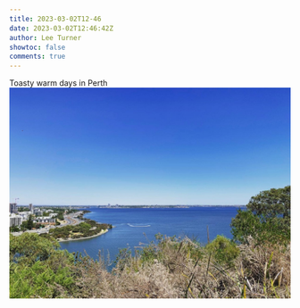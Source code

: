 ```yaml
---
title: 2023-03-02T12-46
date: 2023-03-02T12:46:42Z
author: Lee Turner
showtoc: false
comments: true
---
```


Toasty warm days in Perth ![](/img/x//1631274832443633664-FqNzzDSXgAA1krk.jpg)

